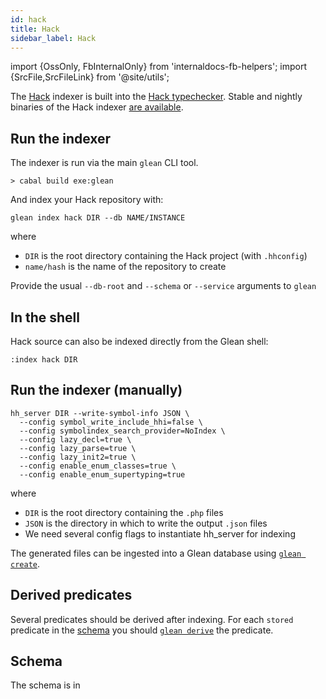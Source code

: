 ```yaml
---
id: hack
title: Hack
sidebar_label: Hack
---
```


import {OssOnly, FbInternalOnly} from 'internaldocs-fb-helpers';
import {SrcFile,SrcFileLink} from '@site/utils';

The [Hack](https://hacklang.org/) indexer is built into the [Hack typechecker](https://github.com/facebook/hhvm/tree/master/hphp/hack). Stable and nightly binaries of the Hack indexer [are available](https://docs.hhvm.com/hhvm/installation/linux).

## Run the indexer

The indexer is run via the main `glean` CLI tool.

```
> cabal build exe:glean
```

And index your Hack repository with:
```
glean index hack DIR --db NAME/INSTANCE
```

where

* `DIR` is the root directory containing the Hack project (with `.hhconfig`)
* `name/hash` is the name of the repository to create

Provide the usual `--db-root` and `--schema` or `--service` arguments
to `glean`

## In the shell

Hack source can also be indexed directly from the Glean shell:

```
:index hack DIR
```

## Run the indexer (manually)

```
hh_server DIR --write-symbol-info JSON \
  --config symbol_write_include_hhi=false \
  --config symbolindex_search_provider=NoIndex \
  --config lazy_decl=true \
  --config lazy_parse=true \
  --config lazy_init2=true \
  --config enable_enum_classes=true \
  --config enable_enum_supertyping=true
```

where

* `DIR` is the root directory containing the `.php` files
* `JSON` is the directory in which to write the output `.json` files
* We need several config flags to instantiate hh_server for indexing

The generated files can be ingested into a Glean database using [`glean create`](../cli.md#glean-create).

## Derived predicates

Several predicates should be derived after indexing. For each `stored` predicate in the [schema](#schema) you should [`glean derive`](../cli.md#glean-derive) the predicate.

## Schema

The schema is in <SrcFile file="glean/schema/source/hack.angle" />
